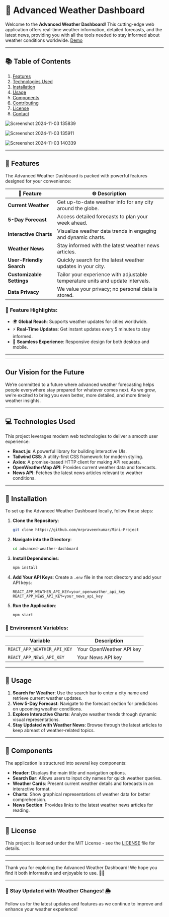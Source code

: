 # 🌌 **Advanced Weather Dashboard**

Welcome to the **Advanced Weather Dashboard**! This cutting-edge web application offers real-time weather information, detailed forecasts, and the latest news, providing you with all the tools needed to stay informed about weather conditions worldwide. 
[Demo](https://mini-project-two-ivory.vercel.app/weather-search)

---

## 📚 **Table of Contents**

1. [Features](#features)
2. [Technologies Used](#technologies-used)
3. [Installation](#installation)
4. [Usage](#usage)
5. [Components](#components)
6. [Contributing](#contributing)
7. [License](#license)
8. [Contact](#contact)


![Screenshot 2024-11-03 135839](https://github.com/user-attachments/assets/22317365-55e5-4011-9cf9-341364966ddf)


![Screenshot 2024-11-03 135911](https://github.com/user-attachments/assets/53aa5304-868a-44bb-875b-d38bfe41506c)



![Screenshot 2024-11-03 140339](https://github.com/user-attachments/assets/42908b34-08ac-4058-9ac8-1f1fcd160617)




---

## 🌟 **Features**

The Advanced Weather Dashboard is packed with powerful features designed for your convenience:

| 🌈 Feature                  | 🌐 Description                                                  |
|-----------------------------|--------------------------------------------------------------|
| **Current Weather**         | Get up-to-date weather info for any city around the globe.  |
| **5-Day Forecast**          | Access detailed forecasts to plan your week ahead.           |
| **Interactive Charts**      | Visualize weather data trends in engaging and dynamic charts. |
| **Weather News**            | Stay informed with the latest weather news articles.         |
| **User-Friendly Search**    | Quickly search for the latest weather updates in your city.  |
| **Customizable Settings**    | Tailor your experience with adjustable temperature units and update intervals. |
| **Data Privacy**            | We value your privacy; no personal data is stored.           |

### 🧭 **Feature Highlights:**

- 🌍 **Global Reach**: Supports weather updates for cities worldwide.
- ⚡ **Real-Time Updates**: Get instant updates every 5 minutes to stay informed.
- 🔄 **Seamless Experience**: Responsive design for both desktop and mobile.

---


---

## Our Vision for the Future
We’re committed to a future where advanced weather forecasting helps people everywhere stay prepared for whatever comes next. As we grow, we’re excited to bring you even better, more detailed, and more timely weather insights.

---

## 💻 **Technologies Used**

This project leverages modern web technologies to deliver a smooth user experience:

- **React.js**: A powerful library for building interactive UIs.
- **Tailwind CSS**: A utility-first CSS framework for modern styling.
- **Axios**: A promise-based HTTP client for making API requests.
- **OpenWeatherMap API**: Provides current weather data and forecasts.
- **News API**: Fetches the latest news articles relevant to weather conditions.

---

## 🚀 **Installation**

To set up the Advanced Weather Dashboard locally, follow these steps:

1. **Clone the Repository**:
   ```bash
   git clone https://github.com/mrpraveenkumar/Mini-Project
   ```

2. **Navigate into the Directory**:
   ```bash
   cd advanced-weather-dashboard
   ```

3. **Install Dependencies**:
   ```bash
   npm install
   ```

4. **Add Your API Keys**:
   Create a `.env` file in the root directory and add your API keys:
   ```plaintext
   REACT_APP_WEATHER_API_KEY=your_openweather_api_key
   REACT_APP_NEWS_API_KEY=your_news_api_key
   ```

5. **Run the Application**:
   ```bash
   npm start
   ```

### 🔑 **Environment Variables**:

| Variable                       | Description                           |
|--------------------------------|---------------------------------------|
| `REACT_APP_WEATHER_API_KEY`    | Your OpenWeather API key              |
| `REACT_APP_NEWS_API_KEY`       | Your News API key                     |

---

## 📖 **Usage**

1. **Search for Weather**: Use the search bar to enter a city name and retrieve current weather updates.
2. **View 5-Day Forecast**: Navigate to the forecast section for predictions on upcoming weather conditions.
3. **Explore Interactive Charts**: Analyze weather trends through dynamic visual representations.
4. **Stay Updated with Weather News**: Browse through the latest articles to keep abreast of weather-related topics.

---

## 🧩 **Components**

The application is structured into several key components:

- **Header**: Displays the main title and navigation options.
- **Search Bar**: Allows users to input city names for quick weather queries.
- **Weather Cards**: Present current weather details and forecasts in an interactive format.
- **Charts**: Show graphical representations of weather data for better comprehension.
- **News Section**: Provides links to the latest weather news articles for reading.

---

## 📜 **License**

This project is licensed under the MIT License - see the [LICENSE](LICENSE) file for details.

---

---

Thank you for exploring the Advanced Weather Dashboard! We hope you find it both informative and enjoyable to use. 🌈✨ 

---

### 📅 **Stay Updated with Weather Changes!** 🌦️

Follow us for the latest updates and features as we continue to improve and enhance your weather experience!

